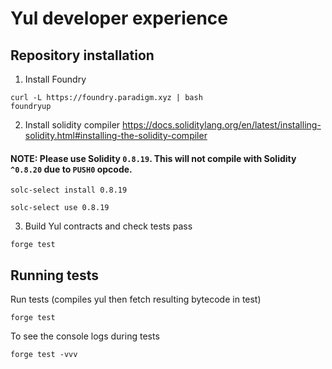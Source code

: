 # Yul developer experience

## Repository installation

1. Install Foundry
```
curl -L https://foundry.paradigm.xyz | bash
foundryup
```

2. Install solidity compiler
https://docs.soliditylang.org/en/latest/installing-solidity.html#installing-the-solidity-compiler

#### NOTE: Please use Solidity `0.8.19`. This will not compile with Solidity `^0.8.20` due to `PUSH0` opcode.
```
solc-select install 0.8.19

solc-select use 0.8.19
```

3. Build Yul contracts and check tests pass
```
forge test
```

## Running tests

Run tests (compiles yul then fetch resulting bytecode in test)
```
forge test
```

To see the console logs during tests
```
forge test -vvv
```
